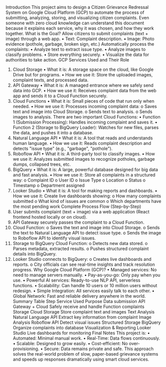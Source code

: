 Introduction
This project aims to design a Citizen Grievance Redressal System on Google Cloud
Platform (GCP) to automate the process of submitting, analyzing, storing, and visualizing
citizen complaints.
Even someone with zero cloud knowledge can understand this document because it explains
each service, why it was chosen, and how they work together.
What is the Goal?
Allow citizens to submit complaints (text + image) through a web app.
• Text: Complaint description.
• Image: Photo evidence (pothole, garbage, broken sign, etc.)
Automatically process the complaints:
• Analyze text to extract issue type.
• Analyze images to classify problems.
• Store everything securely.
• Visualize the data for authorities to take action.
GCP Services Used and Their Role
1. Cloud Storage
• What it is: A storage space on the cloud, like Google Drive but for programs.
• How we use it: Store the uploaded images, complaint texts, and processed data.
2. API Gateway
• What it is: A managed entrance where we safely send data into GCP.
• How we use it: Receives complaint data from the web app and sends it to a Cloud
Function securely.
3. Cloud Functions
• What it is: Small pieces of code that run only when needed.
• How we use it: Processes incoming complaint data:
o Saves text and image into Cloud Storage.
o Sends text to analysis.
o Sends images to analysis.
There are two important Cloud Functions:
• Function 1 (Submission Processing): Handles incoming complaint and saves it.
• Function 2 (Storage to BigQuery Loader): Watches for new files, parses the data,
and pushes it into a database.
4. Natural Language API
• What it is: A tool that reads and understands human language.
• How we use it: Reads complaint description and detects "issue type" (e.g., "garbage",
"pothole").
5. Roboflow API
• What it is: A third-party tool to classify images.
• How we use it: Analyzes submitted images to recognize potholes, garbage dumps,
collapsed trees, etc.
6. BigQuery
• What it is: A large, powerful database designed for big data and fast analysis.
• How we use it: Store all complaints in a structured way:
o Complaint ID
o User ID
o Issue Type
o Location
o Status
o Timestamp
o Department assigned
7. Looker Studio
• What it is: A tool for making reports and dashboards.
• How we use it: Create live dashboards showing:
o How many complaints submitted
o What kind of issues are common
o Which departments have the most pending work
Complete Process Flow (Step-by-Step)
1. User submits complaint (text + image) via a web application (React frontend hosted
locally or on cloud).
2. API Gateway securely passes the complaint to a Cloud Function.
3. Cloud Function:
o Saves the text and image into Cloud Storage.
o Sends the text to Natural Language API to detect issue type.
o Sends the image to Roboflow API to identify visual issues.
4. Storage to BigQuery Cloud Function:
o Detects new data stored.
o Parses metadata, extracted results.
o Pushes structured complaint details into BigQuery.
5. Looker Studio connects to BigQuery:
o Creates live dashboards and reports.
o City officials can see real-time insights and track resolution progress.
Why Google Cloud Platform (GCP)?
• Managed services: No need to manage servers manually.
• Pay-as-you-go: Only pay when you use.
• Powerful AI services: Ready-to-use NLP API, serverless functions.
• Scalability: Can handle 10 users or 10 million users without redesign.
• Simple Integration: All services easily talk to each other.
• Global Network: Fast and reliable delivery anywhere in the world.
Summary Table
Step Service Used Purpose
Data submission API Gateway + Cloud
Safely receive and handle
Function
complaints
Storage Cloud Storage Store complaint text and images
Text Analysis Natural Language API Extract key information from
complaint
Image Analysis Roboflow API Detect visual issues
Structured Storage BigQuery Organize complaints into database
Visualization &
Reporting Looker Studio Live dashboards for monitoring
Final Notes
This project is:
• Automated: Minimal manual work.
• Real-Time: Data flows continuously.
• Scalable: Designed to grow easily.
• Cost-efficient: No over-provisioning.
• Secure: Data remains private and safe.
This approach solves the real-world problem of slow, paper-based grievance systems and
speeds up responses dramatically using smart cloud services.
